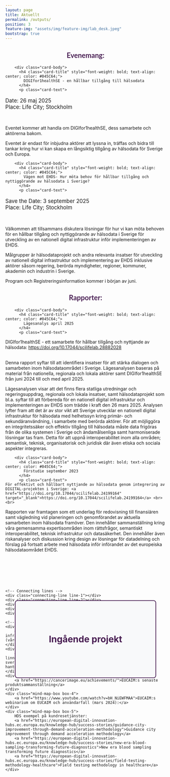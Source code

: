 ```yaml
---
layout: page
title: Aktuellt
permalink: /outputs/
position: 3
feature-img: "assets/img/feature-img/lab_desk.jpeg"
bootstrap: true
---
```

<h2 style="text-align: center; font-weight: bold; font-size: calc(1em + 6pt); font-family: 'Lato', sans-serif; color: #491F53;">Evenemang:</h2>


  <!-- Page Content -->
<div class="container">

  <div class="row">
    <div class="col-lg-6 mb-4">
      <div class="card h-100">
        
        <div class="card-body">
          <h4 class="card-title" style="font-weight: bold; text-align: center; color: #045C64;">
            DIGIfor1healthSE - en hållbar tillgång till hälsodata
          </h4>
          <p class="card-text">

  <p style="font-size: calc(1em + 2pt);">
    Date: 26 maj 2025<br>
    Place: Life City; Stockholm
    </p>
    <br>

Eventet kommer att handla om DIGIfor1healthSE, dess samarbete och aktörerna bakom. <br>

Eventet är endast för inbjudna aktörer
att lyssna in, träffas och bidra till tankar kring hur vi kan skapa en långsiktig tillgång av hälsodata för Sverige och Europa. </p>
        </div>
      </div>
    </div>
    <div class="col-lg-6 mb-4">
      <div class="card h-100">
        
        <div class="card-body">
          <h4 class="card-title" style="font-weight: bold; text-align: center; color: #045C64;">
            Vägen mot EHDS- Hur möta behov för hållbar tillgång och nyttiggörande av hälsodata i Sverige?
          </h4>
          <p class="card-text">
   <p style="font-size: calc(1em + 2pt);">
    Save the Date: 3 september 2025<br>
    Place: Life City; Stockholm
    </p>
    <br>

Välkommen att tillsammans diskutera lösningar för hur vi kan möta behoven för en hållbar tillgång och nyttiggörande av hälsodata i Sverige för utveckling av en nationell digital infrastruktur inför implementeringen av EHDS. <br>

Målgrupper är hälsodataprojekt och andra relevanta insatser för utveckling av nationell digital infrastruktur och implementering av EHDS inklusive aktörer såsom regering, berörda myndigheter, regioner, kommuner, akademin och industrin i Sverige. <br>

Program och Registreringsinformation kommer i början av juni. </p>
        </div>
      </div>
    </div>
   
  </div>
  <!-- /.row -->

</div>
<!-- /.container --> 
<p style="text-align: center;">
<h2 style="text-align: center; font-weight: bold; font-size: calc(1em + 6pt); font-family: 'Lato', sans-serif; color: #491F53;">Rapporter:</h2>

</p>

<div class="container">

  <div class="row">
    <div class="col-lg-6 mb-4">
      <div class="card h-100">
        
        <div class="card-body">
          <h4 class="card-title" style="font-weight: bold; text-align: center; color: #045C64;">
            Lägesanalys april 2025
          </h4>
          <p class="card-text">

   DIGIfor1healthSE - ett samarbete för hållbar tillgång och nyttjande av hälsodata: <a href="https://doi.org/10.17044/scilifelab.28882028" target="_blank">https://doi.org/10.17044/scilifelab.28882028</a> <br> <br>

Denna rapport syftar till att identifiera insatser för att stärka dialogen och samarbeten inom hälsodataområdet i Sverige. Lägesanalysen baseras på material från nationella, regionala och lokala aktörer samt DIGIfor1healthSE från juni 2024 till och med april 2025. <br>

Lägesanalysen visar att det finns flera statliga utredningar och regeringsuppdrag, regionala och lokala insatser, samt hälsodataprojekt som bl.a. syftar till att förbereda för en nationell digital infrastruktur och implementeringen av EHDS som trädde i kraft den 26 mars 2025. Analysen lyfter fram att det är av stor vikt att Sverige utvecklar en nationell digital infrastruktur för hälsodata med helhetssyn kring primär- och sekundäranvändning, i samarbete med berörda aktörer. För att möjliggöra en integritetssäker och effektiv tillgång till hälsodata måste data frigöras från de olika systemen i Sverige och ändamålsenliga samt harmoniserade lösningar tas fram. Detta för att uppnå interoperabilitet inom alla områden; semantisk, teknisk, organisatorisk och juridisk där även etiska och sociala aspekter integreras.</p>
        </div>
      </div>
    </div>
    <div class="col-lg-6 mb-4">
      <div class="card h-100">
        
        <div class="card-body">
          <h4 class="card-title" style="font-weight: bold; text-align: center; color: #045C64;">
            Förstudie september 2023
          </h4>
          <p class="card-text">
    För effektivt och hållbart nyttjande av hälsodata genom integrering av DIGITAL-projekten i Sverige: <a href="https://doi.org/10.17044/scilifelab.24199164" target="_blank">https://doi.org/10.17044/scilifelab.24199164</a> <br><br>

Rapporten var framtagen som ett underlag för redovisning till finansiären samt vägledning vid planeringen och genomförandet av aktuella samarbeten inom hälsodata framöver. Den innehåller sammanställning kring våra gemensamma expertisområden inom rättsfrågor, semantiskt interoperabilitet, teknisk infrastruktur och datasäkerhet. Den innehåller även riskanalyser och diskussion kring design av lösningar för datadelning och förslag på fortsatt arbete med hälsodata inför införandet av det europeiska hälsodataområdet EHDS.</p>
        </div>
      </div>
    </div>
   
  </div>
  <!-- /.row -->


<style>
.mind-map-container {
    position: relative;
    width: 100%;
    height: 800px;  /* Increased height to accommodate larger center box */
    margin: 50px auto;
    display: flex;
    justify-content: center;
    align-items: flex-start;
    padding-top: 50px;
}

.mind-map-box {
    position: absolute;
    width: 200px;
    height: 100px;
    background-color: white;
    border: 2px solid #491F53;
    border-radius: 8px;
    display: flex;
    justify-content: center;
    align-items: center;
    text-align: center;
    padding: 15px;
    z-index: 2;
}

/* Special styling for center box */
.center-box {
    width: 400px !important;    /* Increased width */
    height: 200px !important;   /* Increased height */
    background-color: #f8f9fa;
    font-weight: bold;
    color: #491F53;
    font-size: 2em !important;  /* Doubled font size */
    left: 50%;
    top: 100px;
    transform: translateX(-50%);
    display: flex;
    justify-content: center;
    align-items: center;
    text-align: center;
    padding: 20px;
}

/* Special styling for box 5 */
.box-5 {
    width: 300px;
    height: auto;
    min-height: 250px;
    left: 5%;
    top: 150px;
    display: flex;
    flex-direction: column;
    justify-content: flex-start;
    padding: 20px;
    text-align: left;
    overflow: visible;
}

.box-5 a {
    display: block;
    margin-top: 10px;
    font-size: 0.85em;
    line-height: 1.4;
    margin-bottom: 5px;
}

.mind-map-box a {
    color: #045C64;
    text-decoration: none;
    font-weight: bold;
    font-size: 0.9em;
    line-height: 1.3;
}

.mind-map-box a:hover {
    color: #491F53;
}

/* Repositioned outer boxes */
.box-1 {
    right: 5%;
    top: 50px;
    transform: none;
}

.box-2 {
    right: 5%;
    top: 200px;
}

.box-3 {
    right: 5%;
    top: 350px;
}

.box-4 {
    left: 50%;
    top: 400px;
    transform: translateX(-50%);
}

/* Connecting lines */
.connecting-line {
    position: absolute;
    background-color: #045C64;
    height: 2px;
    transform-origin: left center;
    z-index: 1;
}

.line-1 {
    width: 200px;
    top: 200px;  /* Adjusted for larger center box */
    left: 55%;
    transform: rotate(20deg);
}

.line-2 {
    width: 200px;
    top: 200px;  /* Adjusted for larger center box */
    left: 55%;
    transform: rotate(45deg);
}

.line-3 {
    width: 200px;
    top: 200px;  /* Adjusted for larger center box */
    left: 55%;
    transform: rotate(70deg);
}

.line-4 {
    width: 200px;
    top: 200px;  /* Adjusted for larger center box */
    left: 50%;
    transform: rotate(90deg);
}

.line-5 {
    width: 250px;
    top: 200px;  /* Adjusted for larger center box */
    left: 45%;
    transform: rotate(-20deg);
}
</style>

<div class="mind-map-container">
    <!-- Center box -->
    <div class="mind-map-box center-box">
        Ingående projekt
    </div>

    <!-- Connecting lines -->
    <div class="connecting-line line-1"></div>
    <div class="connecting-line line-2"></div>
    <div class="connecting-line line-3"></div>
    <div class="connecting-line line-4"></div>
    <div class="connecting-line line-5"></div>

    <!-- Outer boxes with links -->
    <div class="mind-map-box box-1">
        <a href="https://gdi.onemilliongenomes.eu/news/gdi-technical-infrastructure">GDI:s demonstration av 1+MG tekniska infrastruktur (våren 2025)</a>
    </div>
    <div class="mind-map-box box-2">
        <a href="https://lnu.se/mot-linneuniversitetet/aktuellt/nyheter/2024/ny-rapport-hur-hanterar-sveriges-regioner-sin-halsodata/">HDS rapport (augusti 2024): Hur hanterar Sveriges regioner sin hälsodata?</a>
    </div>
    <div class="mind-map-box box-3">
        <a href="https://cancerimage.eu/achievements/">EUCAIM:s senaste produktsammanställning</a>
    </div>
    <div class="mind-map-box box-4">
        <a href="https://www.youtube.com/watch?v=bH_NiEWFMAA">EUCAIM:s webinarium om EUCAIM och användarfall (mars 2024):</a>
    </div>
    <div class="mind-map-box box-5">
        HDS exempel på kundresetjänster:
        <a href="https://european-digital-innovation-hubs.ec.europa.eu/knowledge-hub/success-stories/guidance-city-improvement-through-demand-acceleration-methodology">Guidance city improvement through demand acceleration methodology</a>
        <a href="https://european-digital-innovation-hubs.ec.europa.eu/knowledge-hub/success-stories/new-era-blood-sampling-transforming-future-diagnostics">New era blood sampling transforming future diagnostics</a>
        <a href="https://european-digital-innovation-hubs.ec.europa.eu/knowledge-hub/success-stories/field-testing-methodology-healthcare">Field testing methodology in healthcare</a>
    </div>
</div>
</div>
